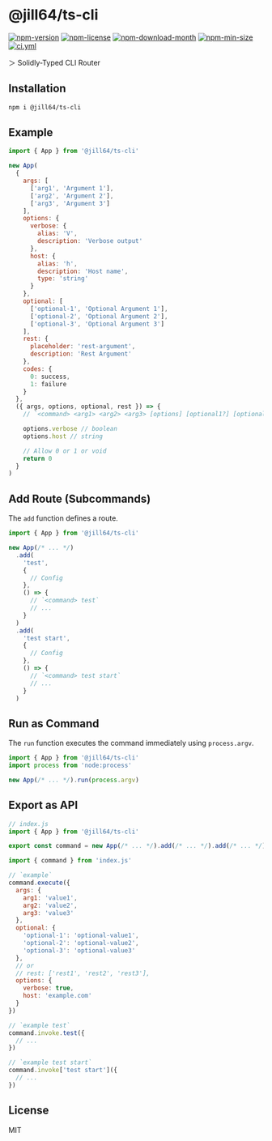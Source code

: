 <!----- BEGIN GHOST DOCS HEADER ----->

# @jill64/ts-cli


<!----- BEGIN GHOST DOCS BADGES ----->
<a href="https://npmjs.com/package/@jill64/ts-cli"><img src="https://img.shields.io/npm/v/@jill64/ts-cli" alt="npm-version" /></a> <a href="https://npmjs.com/package/@jill64/ts-cli"><img src="https://img.shields.io/npm/l/@jill64/ts-cli" alt="npm-license" /></a> <a href="https://npmjs.com/package/@jill64/ts-cli"><img src="https://img.shields.io/npm/dm/@jill64/ts-cli" alt="npm-download-month" /></a> <a href="https://npmjs.com/package/@jill64/ts-cli"><img src="https://img.shields.io/bundlephobia/min/@jill64/ts-cli" alt="npm-min-size" /></a> <a href="https://github.com/jill64/ts-cli/actions/workflows/ci.yml"><img src="https://github.com/jill64/ts-cli/actions/workflows/ci.yml/badge.svg" alt="ci.yml" /></a>
<!----- END GHOST DOCS BADGES ----->


＞ Solidly-Typed CLI Router

<!----- END GHOST DOCS HEADER ----->

## Installation

```sh
npm i @jill64/ts-cli
```

## Example

```js
import { App } from '@jill64/ts-cli'

new App(
  {
    args: [
      ['arg1', 'Argument 1'],
      ['arg2', 'Argument 2'],
      ['arg3', 'Argument 3']
    ],
    options: {
      verbose: {
        alias: 'V',
        description: 'Verbose output'
      },
      host: {
        alias: 'h',
        description: 'Host name',
        type: 'string'
      }
    },
    optional: [
      ['optional-1', 'Optional Argument 1'],
      ['optional-2', 'Optional Argument 2'],
      ['optional-3', 'Optional Argument 3']
    ],
    rest: {
      placeholder: 'rest-argument',
      description: 'Rest Argument'
    },
    codes: {
      0: success,
      1: failure
    }
  },
  ({ args, options, optional, rest }) => {
    // `<command> <arg1> <arg2> <arg3> [options] [optional1?] [optional2?] [optional3?] <...rest>`

    options.verbose // boolean
    options.host // string

    // Allow 0 or 1 or void
    return 0
  }
)
```

## Add Route (Subcommands)

The `add` function defines a route.

```js
import { App } from '@jill64/ts-cli'

new App(/* ... */)
  .add(
    'test',
    {
      // Config
    },
    () => {
      // `<command> test`
      // ...
    }
  )
  .add(
    'test start',
    {
      // Config
    },
    () => {
      // `<command> test start`
      // ...
    }
  )
```

## Run as Command

The `run` function executes the command immediately using `process.argv`.

```js
import { App } from '@jill64/ts-cli'
import process from 'node:process'

new App(/* ... */).run(process.argv)
```

## Export as API

```js
// index.js
import { App } from '@jill64/ts-cli'

export const command = new App(/* ... */).add(/* ... */).add(/* ... */)
```

```js
import { command } from 'index.js'

// `example`
command.execute({
  args: {
    arg1: 'value1',
    arg2: 'value2',
    arg3: 'value3'
  },
  optional: {
    'optional-1': 'optional-value1',
    'optional-2': 'optional-value2',
    'optional-3': 'optional-value3'
  },
  // or
  // rest: ['rest1', 'rest2', 'rest3'],
  options: {
    verbose: true,
    host: 'example.com'
  }
})

// `example test`
command.invoke.test({
  // ...
})

// `example test start`
command.invoke['test start']({
  // ...
})
```

<!----- BEGIN GHOST DOCS FOOTER ----->

## License

MIT

<!----- END GHOST DOCS FOOTER ----->
